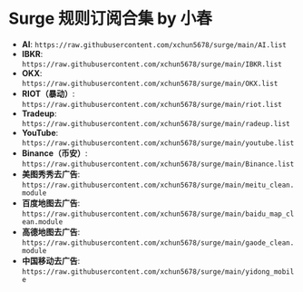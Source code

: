 # Surge 规则订阅合集 by 小春

- **AI**: `https://raw.githubusercontent.com/xchun5678/surge/main/AI.list`
- **IBKR**: `https://raw.githubusercontent.com/xchun5678/surge/main/IBKR.list`
- **OKX**: `https://raw.githubusercontent.com/xchun5678/surge/main/OKX.list`
- **RIOT（暴动）**: `https://raw.githubusercontent.com/xchun5678/surge/main/riot.list`
- **Tradeup**: `https://raw.githubusercontent.com/xchun5678/surge/main/radeup.list`
- **YouTube**: `https://raw.githubusercontent.com/xchun5678/surge/main/youtube.list`
- **Binance（币安）**: `https://raw.githubusercontent.com/xchun5678/surge/main/Binance.list`
- **美图秀秀去广告**: `https://raw.githubusercontent.com/xchun5678/surge/main/meitu_clean.module`
- **百度地图去广告**: `https://raw.githubusercontent.com/xchun5678/surge/main/baidu_map_clean.module`
- **高德地图去广告**: `https://raw.githubusercontent.com/xchun5678/surge/main/gaode_clean.module`
- **中国移动去广告**: `https://raw.githubusercontent.com/xchun5678/surge/main/yidong_mobile`
